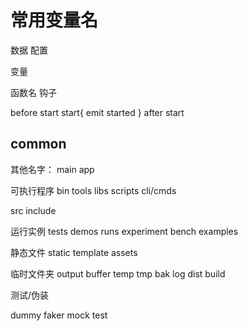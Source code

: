 # 常用变量名



数据
配置

变量

函数名
钩子

before start
start{
	emit started
}
after start


## common


其他名字：
main
app

可执行程序
bin
tools
libs
scripts
cli/cmds


src
include


运行实例
tests
demos
runs
experiment
bench
examples

静态文件
static
template
assets

临时文件夹
output
buffer
temp
tmp
bak
log
dist
build

测试/伪装

dummy
faker
mock
test
